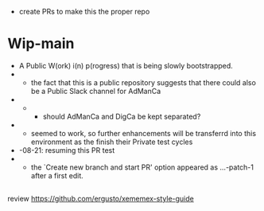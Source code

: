 * create PRs to make this the proper repo
# Wip-main
* A Public W(ork) i(n) p(rogress) that is being slowly bootstrapped.
* * the fact that this is a public repository suggests that there could also be a Public Slack channel for AdManCa
* * * should AdManCa and DigCa be kept separated?
* * seemed to work, so further enhancements will be transferrd into this environment as the finish their Private test cycles
* -08-21: resuming this PR test
* * the `Create new branch and start PR' option appeared as ...-patch-1 after a first edit.

##
review https://github.com/ergusto/xememex-style-guide
